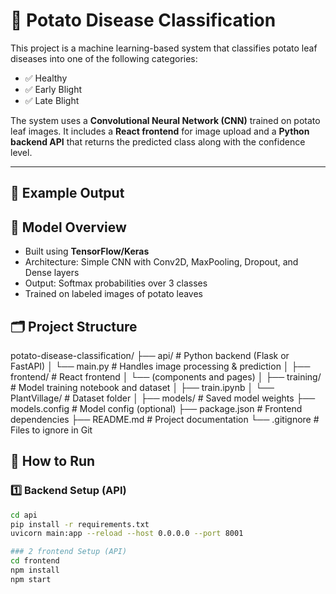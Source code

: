 # 🥔 Potato Disease Classification

This project is a machine learning-based system that classifies potato leaf diseases into one of the following categories:

- ✅ Healthy
- ✅ Early Blight
- ✅ Late Blight

The system uses a **Convolutional Neural Network (CNN)** trained on potato leaf images. It includes a **React frontend** for image upload and a **Python backend API** that returns the predicted class along with the confidence level.

---

## 📸 Example Output

## 🧠 Model Overview

- Built using **TensorFlow/Keras**
- Architecture: Simple CNN with Conv2D, MaxPooling, Dropout, and Dense layers
- Output: Softmax probabilities over 3 classes
- Trained on labeled images of potato leaves

## 🗂 Project Structure

potato-disease-classification/
├── api/                   # Python backend (Flask or FastAPI)
│   └── main.py            # Handles image processing & prediction
│
├── frontend/              # React frontend
│   └── (components and pages)
│
├── training/              # Model training notebook and dataset
│   ├── train.ipynb
│   └── PlantVillage/      # Dataset folder
│
├── models/                # Saved model weights
├── models.config          # Model config (optional)
├── package.json           # Frontend dependencies
├── README.md              # Project documentation
└── .gitignore             # Files to ignore in Git


## 🚀 How to Run

### 1️⃣ Backend Setup (API)

```bash
cd api
pip install -r requirements.txt
uvicorn main:app --reload --host 0.0.0.0 --port 8001

### 2 frontend Setup (API)
cd frontend
npm install
npm start

